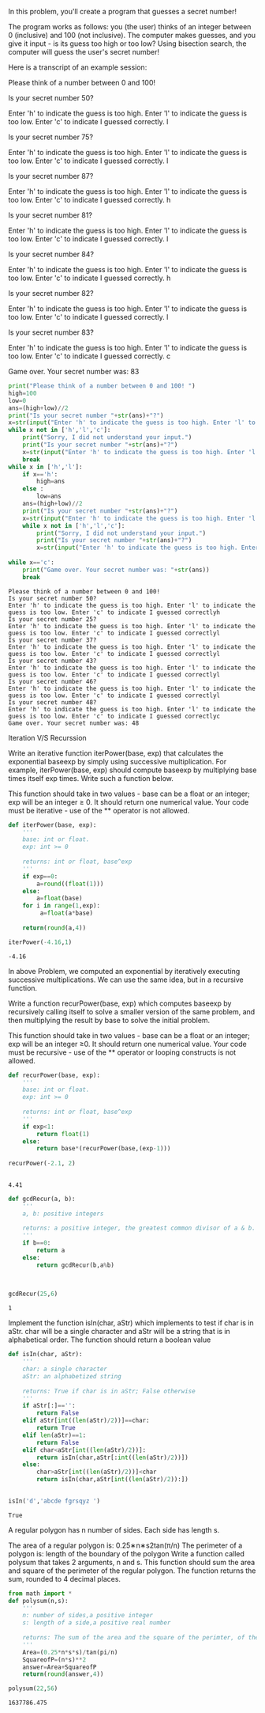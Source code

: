 
In this problem, you'll create a program that guesses a secret number!


The program works as follows: you (the user) thinks of an integer between 0 (inclusive) and 100 (not inclusive). The computer makes guesses, and you give it input - is its guess too high or too low? Using bisection search, the computer will guess the user's secret number!


Here is a transcript of an example session:


Please think of a number between 0 and 100!

Is your secret number 50?

Enter 'h' to indicate the guess is too high. Enter 'l' to indicate the guess is too low. Enter 'c' to indicate I guessed correctly. l

Is your secret number 75?

Enter 'h' to indicate the guess is too high. Enter 'l' to indicate the guess is too low. Enter 'c' to indicate I guessed correctly. l

Is your secret number 87?

Enter 'h' to indicate the guess is too high. Enter 'l' to indicate the guess is too low. Enter 'c' to indicate I guessed correctly. h

Is your secret number 81?

Enter 'h' to indicate the guess is too high. Enter 'l' to indicate the guess is too low. Enter 'c' to indicate I guessed correctly. l

Is your secret number 84?

Enter 'h' to indicate the guess is too high. Enter 'l' to indicate the guess is too low. Enter 'c' to indicate I guessed correctly. h

Is your secret number 82?

Enter 'h' to indicate the guess is too high. Enter 'l' to indicate the guess is too low. Enter 'c' to indicate I guessed correctly. l

Is your secret number 83?

Enter 'h' to indicate the guess is too high. Enter 'l' to indicate the guess is too low. Enter 'c' to indicate I guessed correctly. c

Game over. Your secret number was: 83


```python
print("Please think of a number between 0 and 100! ")
high=100
low=0
ans=(high+low)//2
print("Is your secret number "+str(ans)+"?")
x=str(input("Enter 'h' to indicate the guess is too high. Enter 'l' to indicate the guess is too low. Enter 'c' to indicate I guessed correctly"))
while x not in ['h','l','c']:
    print("Sorry, I did not understand your input.")
    print("Is your secret number "+str(ans)+"?")
    x=str(input("Enter 'h' to indicate the guess is too high. Enter 'l' to indicate the guess is too low. Enter 'c' to indicate I guessed correctly"))
    break
while x in ['h','l']:
    if x=='h':
        high=ans
    else :
        low=ans
    ans=(high+low)//2
    print("Is your secret number "+str(ans)+"?")
    x=str(input("Enter 'h' to indicate the guess is too high. Enter 'l' to indicate the guess is too low. Enter 'c' to indicate I guessed correctly"))
    while x not in ['h','l','c']:
        print("Sorry, I did not understand your input.")
        print("Is your secret number "+str(ans)+"?")
        x=str(input("Enter 'h' to indicate the guess is too high. Enter 'l' to indicate the guess is too low. Enter 'c' to indicate I guessed correctly"))
        
while x=='c':
    print("Game over. Your secret number was: "+str(ans))
    break
```

    Please think of a number between 0 and 100! 
    Is your secret number 50?
    Enter 'h' to indicate the guess is too high. Enter 'l' to indicate the guess is too low. Enter 'c' to indicate I guessed correctlyh
    Is your secret number 25?
    Enter 'h' to indicate the guess is too high. Enter 'l' to indicate the guess is too low. Enter 'c' to indicate I guessed correctlyl
    Is your secret number 37?
    Enter 'h' to indicate the guess is too high. Enter 'l' to indicate the guess is too low. Enter 'c' to indicate I guessed correctlyl
    Is your secret number 43?
    Enter 'h' to indicate the guess is too high. Enter 'l' to indicate the guess is too low. Enter 'c' to indicate I guessed correctlyl
    Is your secret number 46?
    Enter 'h' to indicate the guess is too high. Enter 'l' to indicate the guess is too low. Enter 'c' to indicate I guessed correctlyl
    Is your secret number 48?
    Enter 'h' to indicate the guess is too high. Enter 'l' to indicate the guess is too low. Enter 'c' to indicate I guessed correctlyc
    Game over. Your secret number was: 48
    

Iteration V/S Recurssion

Write an iterative function iterPower(base, exp) that calculates the exponential baseexp by simply using successive multiplication. For example, iterPower(base, exp) should compute baseexp by multiplying base times itself exp times. Write such a function below.

This function should take in two values - base can be a float or an integer; exp will be an integer ≥ 0. It should return one numerical value. Your code must be iterative - use of the ** operator is not allowed.


```python
def iterPower(base, exp):
    '''
    base: int or float.
    exp: int >= 0
 
    returns: int or float, base^exp
    '''
    if exp==0:
        a=round((float(1)))
    else:
        a=float(base)
    for i in range(1,exp):
         a=float(a*base)
         
    return(round(a,4))
```


```python
iterPower(-4.16,1)
```




    -4.16



In above Problem, we computed an exponential by iteratively executing successive multiplications. We can use the same idea, but in a recursive function.

Write a function recurPower(base, exp) which computes baseexp by recursively calling itself to solve a smaller version of the same problem, and then multiplying the result by base to solve the initial problem.

This function should take in two values - base can be a float or an integer; exp will be an integer ≥0. It should return one numerical value. Your code must be recursive - use of the ** operator or looping constructs is not allowed.


```python
def recurPower(base, exp):
    '''
    base: int or float.
    exp: int >= 0
 
    returns: int or float, base^exp
    '''
    if exp<1:
        return float(1)
    else:
        return base*(recurPower(base,(exp-1)))
        
recurPower(-2.1, 2)       
        
```




    4.41




```python
def gcdRecur(a, b):
    '''
    a, b: positive integers
    
    returns: a positive integer, the greatest common divisor of a & b.
    '''
    if b==0:
        return a
    else:
        return gcdRecur(b,a%b)
       
    
```


```python
gcdRecur(25,6)
```




    1




Implement the function isIn(char, aStr) which implements to test if char is in aStr. char will be a single character and aStr will be a string that is in alphabetical order. The function should return a boolean value
    
    
    


```python
def isIn(char, aStr):
    '''
    char: a single character
    aStr: an alphabetized string
    
    returns: True if char is in aStr; False otherwise
    '''
    if aStr[:]=='':
        return False
    elif aStr[int((len(aStr)/2))]==char:
        return True
    elif len(aStr)==1:
        return False
    elif char<aStr[int((len(aStr)/2))]:
        return isIn(char,aStr[:int((len(aStr)/2))])
    else:
        char>aStr[int((len(aStr)/2))]<char
        return isIn(char,aStr[int((len(aStr)/2)):])
    
```


```python
isIn('d','abcde fgrsqyz ')
```




    True



A regular polygon has n number of sides. Each side has length s.

The area of a regular polygon is: 0.25∗n∗s2tan(π/n)
The perimeter of a polygon is: length of the boundary of the polygon
Write a function called polysum that takes 2 arguments, n and s. This function should sum the area and square of the perimeter of the regular polygon. The function returns the sum, rounded to 4 decimal places.


```python
from math import *
def polysum(n,s):
    '''
    n: number of sides,a positive integer
    s: length of a side,a positive real number
    
    returns: The sum of the area and the square of the perimter, of the polygon with n sides each of length s
    '''
    Area=(0.25*n*s*s)/tan(pi/n)
    SquareofP=(n*s)**2
    answer=Area+SquareofP
    return(round(answer,4))
```


```python
polysum(22,56)
```




    1637786.475




```python

```
